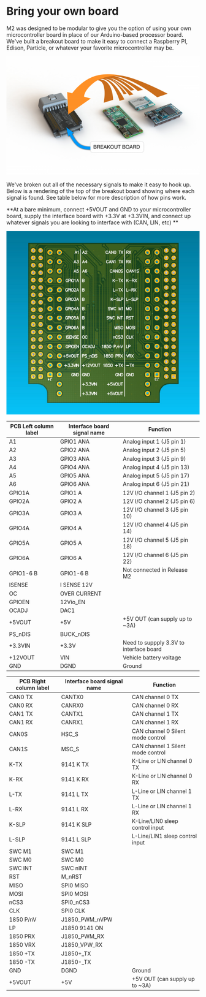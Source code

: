 # Bring your own board

M2 was designed to be modular to give you the option of using your own microcontroller board in place of our Arduino-based processor board. We've built a breakout board to make it easy to connect a Raspberry PI, Edison, Particle, or whatever your favorite microcontroller may be.

<img src="/images/breakoutable4f35.png" width="640" />

We've broken out all of the necessary signals to make it easy to hook up. Below is a rendering of the top of the breakout board showing where each signal is found. See table below for more description of how pins work.

**At a bare minimum, connect +5VOUT and GND to your microcontroller board, supply the interface board with +3.3V at +3.3VIN, and connect up whatever signals you are looking to interface with (CAN, LIN, etc) **

<img src="/images/breakout_labels.png" width="640" />

| PCB Left column label | Interface board signal name |Function|
|--------------|---------|---------|
| A1      | GPIO1 ANA | Analog input 1 (J5 pin 1) |
| A2      | GPIO2 ANA |  Analog input 2 (J5 pin 5) |
| A3      | GPIO3 ANA |  Analog input 3 (J5 pin 9) |
| A4      | GPIO4 ANA |  Analog input 4 (J5 pin 13) |
| A5      | GPIO5 ANA |  Analog input 5 (J5 pin 17) |
| A6      | GPIO6 ANA |  Analog input 6 (J5 pin 21) |
| GPIO1A  | GPIO1 A |  12V I/O channel 1    (J5 pin 2) |
| GPIO2A  | GPIO2 A |  12V I/O channel 2    (J5 pin 6) |
| GPIO3A  | GPIO3 A |  12V I/O channel 3    (J5 pin 10) |
| GPIO4A  | GPIO4 A |  12V I/O channel 4    (J5 pin 14) |
| GPIO5A  | GPIO5 A |  12V I/O channel 5    (J5 pin 18) |
| GPIO6A  | GPIO6 A |  12V I/O channel 6    (J5 pin 22) |
| GPIO1-6 B  | GPIO1-6 B |  Not connected in Release M2      |
| ISENSE  | I SENSE 12V |            |
| OC  | OVER CURRENT |            |
| GPIOEN  | 12Vio_EN |             |
| OCADJ  | DAC1 |            |
| +5VOUT  | +5V |+5V OUT (can supply up to ~3A)|
| PS_nDIS  | BUCK_nDIS |             |
| +3.3VIN  | +3.3V | Need to suppply 3.3V to interface board  |
| +12VOUT  | VIN |      Vehicle battery voltage       |
| GND  | DGND |     Ground       |

| PCB Right column label | Interface board signal name |Function|
|--------------|---------| ---------|
| CAN0 TX  | CANTX0 | CAN channel 0 TX |
| CAN0 RX  | CANRX0 | CAN channel 0 RX |
| CAN1 TX  | CANTX1 | CAN channel 1 TX |
| CAN1 RX  | CANRX1 | CAN channel 1 RX |
| CAN0S  | HSC_S | CAN channel 0 Silent mode control |
| CAN1S  | MSC_S | CAN channel 1 Silent mode control |
| K-TX  | 9141 K TX | K-Line or LIN channel 0 TX |
| K-RX  | 9141 K RX | K-Line or LIN channel 0 RX  |
| L-TX  | 9141 L TX | L-Line or LIN channel 1 TX  |
| L-RX  | 9141 L RX | L-Line or LIN channel 1 RX  |
| K-SLP  | 9141 K SLP | K-Line/LIN0 sleep control input  |
| L-SLP  | 9141 L SLP | L-Line/LIN1 sleep control input  |
| SWC M1  | SWC M1 |  |
| SWC M0  | SWC M0 |  |
| SWC INT  | SWC nINT |  |
| RST  | M_nRST |  |
| MISO  | SPI0 MISO |  |
| MOSI  | SPI0 MOSI |  |
| nCS3  | SPI0_nCS3 |  |
| CLK  | SPI0 CLK |  |
| 1850 P/nV  | J1850_PWM_nVPW |  |
| LP | J1850 9141 ON |  |
| 1850 PRX  | J1850_PWM_RX |  |
| 1850 VRX  | J1850_VPW_RX |  |
| 1850 +TX  | J1850+_TX |  |
| 1850 -TX  | J1850-_TX |  |
| GND  | DGND | Ground |
| +5VOUT  | +5V | +5V OUT (can supply up to ~3A)  |
